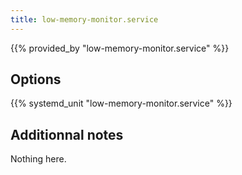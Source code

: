 ```yaml
---
title: low-memory-monitor.service
---
```


{{% provided_by "low-memory-monitor.service" %}}

## Options

{{% systemd_unit "low-memory-monitor.service" %}}

## Additionnal notes

Nothing here.